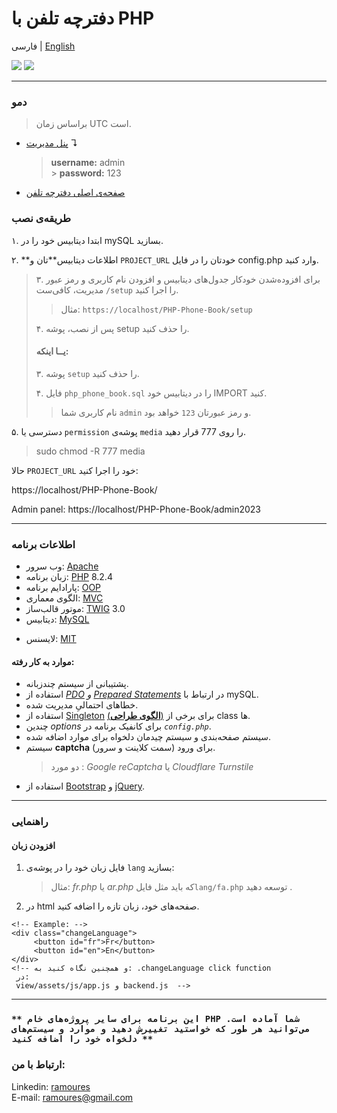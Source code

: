 # دفترچه تلفن با PHP

فارسی | [English](./readme.md)

[<img src="screenshot.png">](https://awaweb.ir/projects/free/php_phone_book)
[<img src="screenshot2.png">](https://awaweb.ir/projects/free/php_phone_book/admin2023)

---

### دمو

> براساس زمان UTC است.

- [پنل مدیریت](https://awaweb.ir/projects/free/php_phone_book/admin2023) &#8628;
  > **username:** admin<br> > **password:** 123
- [صفحه‌ی اصلی دفترچه تلفن](https://awaweb.ir/projects/free/php_phone_book)

### طریقه‌ی نصب

۱. ابتدا دیتابیس خود را در mySQL بسازید.

۲. **اطلاعات دیتابیس‌**تان و `PROJECT_URL` خودتان را در فایل config.php وارد کنید.

> ۳. برای افزوده‌شدن خودکار جدول‌های دیتابیس و افزودن نام کاربری و رمز عبور مدیریت، کافی‌ست `/setup` را اجرا کنید.
>
> > مثال: `https://localhost/PHP-Phone-Book/setup`
>
> ۴. پس از نصب، پوشه setup را حذف کنید.
>
> #### یــا اینکه:
>
> ۳. پوشه `setup` را حذف کنید.
>
> ۴. فایل ‍`php_phone_book.sql` را در دیتابیس خود IMPORT کنید.
>
> > نام کاربری شما `admin` و رمز عبورتان `123` خواهد بود.

۵. دسترسی یا `permission` پوشه‌ی `media` را روی ‍777 قرار دهید.

> sudo chmod -R 777 media

حالا `PROJECT_URL` خود را اجرا کنید:

https://localhost/PHP-Phone-Book/

Admin panel: https://localhost/PHP-Phone-Book/admin2023

---

### اطلاعات برنامه

- وب سرور: [Apache](https://httpd.apache.org/)
- زبان برنامه: [PHP](https://www.php.net/) 8.2.4
- پارادایم برنامه: [OOP](https://en.wikipedia.org/wiki/Object-oriented_programming)
- الگوی معماری: [MVC](https://en.wikipedia.org/wiki/Model%E2%80%93view%E2%80%93controller)
- موتور قالب‌ساز: [TWIG](https://twig.symfony.com/) 3.0
- دیتابیس: [MySQL](https://www.mysql.com/)

* لایسنس: [MIT](https://github.com/ramoures/PHP-Phone-Book/blob/main/LICENSE)

#### موارد به کار رفته:

- پشتیبانی از سیستم چندزبانه.
- استفاده از _[PDO](https://www.php.net/manual/en/book.pdo.php) و [Prepared Statements](https://www.php.net/manual/en/mysqli.quickstart.prepared-statements.php)_ در ارتباط با mySQL.
- خطاهای احتمالیِ مدیریت شده.
- استفاده از [Singleton](https://en.wikipedia.org/wiki/Singleton_pattern) [(**الگوی طراحی**)](https://en.wikipedia.org/wiki/Design_Patterns) برای برخی از class ها.
- چندین _options_ برای کانفیک برنامه در _`config.php`_.
- سیستم صفحه‌بندی و سیستم چیدمان دلخواه برای موارد اضافه شده.
- سیستم **captcha** برای ورود (سمت کلاینت و سرور).
  > دو مورد : _Google reCaptcha_ یا _Cloudflare Turnstile_
- استفاده از [Bootstrap](https://getbootstrap.com/) و [jQuery](https://jquery.com/).

---

### راهنمایی

#### افزودن زبان

1. فایل زبان خود را در پوشه‌ی `lang` بسازید:
   > مثال: _fr.php_ یا _ar.php_ که باید مثل فایل`lang/fa.php` توسعه دهید .
2. در html صفحه‌های خود، زبان تازه را اضافه کنید.

```
<!-- Example: -->
<div class="changeLanguage">
     <button id="fr">Fr</button>
     <button id="en">En</button>
</div>
<!-- و همچنین نگاه کنید به: .changeLanguage click function
 در:
 view/assets/js/app.js و backend.js  -->

```

---

### `** این برنامه برای سایر پروژه‌های خام PHP شما آماده است. می‌توانید هر طور که خواستید تغییرش دهید و موارد و سیستم‌های دلخواه خود را اضافه کنید **`

### ارتباط با من:

Linkedin: [ramoures](https://www.linkedin.com/in/ramoures/)<br>
E-mail: ramoures@gmail.com
